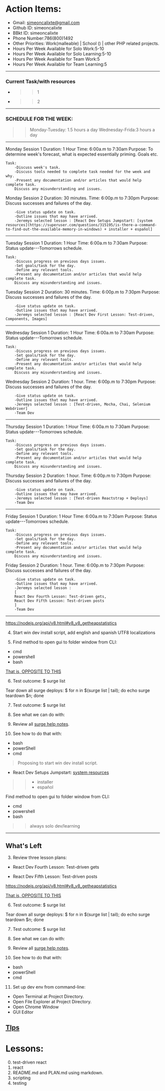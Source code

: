 # Action Items:

- Gmail: simeoncalixte@gmail.com
- Github ID: simeoncalixte
- BBkt ID: simeoncalixte
- Phone Number:786(800)1492 
- Other Priorities: Work(malleable) | School ()  | other PHP related projects.
- Hours Per Week Available for Solo Work:5-10
- Hours Per Week Available for Solo Learning:5-10
- Hours Per Week Available for Team Work:5
- Hours Per Week Available for Team Learning:5


---
### Current Task/with resources
* >> 1
* >> 2  

----
### SCHEDULE FOR THE WEEK:
>> Monday-Tuesday: 1.5 hours a day
Wednesday-Frida:3 hours a day
---
Monday 
		Session 1 Duration: 1 Hour
		Time: 6:00a.m to 7:30am
		Purpose: To determine week's forecast, what is expected essentially priming. Goals etc.
	
	Task:
		-Discuss week's task.
		-Discuss tools needed to complete task needed for the week and why.
		-Present any documentation and/or articles that would help complete task.
		Discuss any misunderstanding and issues.
	
Monday Session 2
    Duration: 30 minutes.
		Time: 6:00p.m to 7:30pm
		Purpose: Discuss successes and failures of the day.
		
		-Give status update on task.
		-Outline issues that may have arrived.
		-Jeremys selected lesson : [React Dev Setups Jumpstart: [system resources](https://superuser.com/questions/315195/is-there-a-command-to-find-out-the-available-memory-in-windows) + installer + español]
	
	
	
  ---	

Tuesday 
		Session 1 Duration: 1 Hour
		Time: 6:00a.m to 7:30am
		Purpose: Status update---Tomorrows schedule.
	
	Task:
		-Discuss progress on previous days issues.
		-Set goals/task for the day.
		-Define any relevant tools.
		-Present any documentation and/or articles that would help complete task.
		Discuss any misunderstanding and issues.
	
Tuesday Session 2
    Duration: 30 minutes.
		Time: 6:00p.m to 7:30pm
		Purpose: Discuss successes and failures of the day.
		
		-Give status update on task.
		-Outline issues that may have arrived.
		-Jeremys selected lesson : [React Dev First Lesson: Test-driven, Components, Images]
	
---


Wednesday 
		Session 1 Duration: 1 Hour
		Time: 6:00a.m to 7:30am
		Purpose: Status update---Tomorrows schedule.
	
	Task:
		-Discuss progress on previous days issues.
		-Set goals/task for the day.
		-Define any relevant tools.
		-Present any documentation and/or articles that would help complete task.
		Discuss any misunderstanding and issues.
	
Wednesday Session 2
    Duration: 1 hour.
		Time: 6:00p.m to 7:30pm
		Purpose: Discuss successes and failures of the day.
		
		-Give status update on task.
		-Outline issues that may have arrived.
		-Jeremys selected lesson : [Test-driven, Mocha, Chai, Selenium Webdriver]
		-Team Dev

---

Thursday 
		Session 1 Duration: 1 Hour
		Time: 6:00a.m to 7:30am
		Purpose: Status update---Tomorrows schedule.
	
	Task:
		-Discuss progress on previous days issues.
		-Set goals/task for the day.
		-Define any relevant tools.
		-Present any documentation and/or articles that would help complete task.
		Discuss any misunderstanding and issues.
	
Thursday Session 2
    Duration: 1 hour.
		Time: 6:00p.m to 7:30pm
		Purpose: Discuss successes and failures of the day.
		
		-Give status update on task.
		-Outline issues that may have arrived.
		-Jeremys selected lesson : [Test-driven Reactstrap + Deploys]
		-Team Dev

---


Friday 
		Session 1 Duration: 1 Hour
		Time: 6:00a.m to 7:30am
		Purpose: Status update---Tomorrows schedule.
	
	Task:
		-Discuss progress on previous days issues.
		-Set goals/task for the day.
		-Define any relevant tools.
		-Present any documentation and/or articles that would help complete task.
		Discuss any misunderstanding and issues.
	
Friday Session 2
    Duration: 1 hour.
		Time: 6:00p.m to 7:30pm
		Purpose: Discuss successes and failures of the day.
		
		-Give status update on task.
		-Outline issues that may have arrived.
		-Jeremys selected lesson : 
		[
		React Dev Fourth Lesson: Test-driven gets,
		React Dev Fifth Lesson: Test-driven posts
		]
		-Team Dev

---
 
 https://nodejs.org/api/v8.html#v8_v8_getheapstatistics
 
 4. Start win dev install script, add english and spanish UTF8 localizations
 
 5. Find method to open gui to folder window from CLI:
 * cmd
 * powershell
 * bash
 
 [That is, OPPOSITE TO THIS](http://www.indjango.com/ubuntu-right-click-to-open-terminal-in-current-directory/)
 
 6.  Test outcome: $ surge list
 
 Tear down all surge deploys:  $ for n in $(surge list | tail); do  echo surge teardown $n; done
 
 7.  Test outcome: $ surge list
 
 8.  See what we can do with:
 
 9. Review all [surge help notes](https://surge.sh/help/).
 
 10.  See how to do that with:
 * bash
 * powerShell
* cmd
  
  
  
  
  
  
  
  
  
  
  
  
  
  
  
  
  
  
  
  
  
  

>Proposing to start win dev install script.
* React Dev Setups Jumpstart: [system resources](https://superuser.com/questions/315195/is-there-a-command-to-find-out-the-available-memory-in-windows) 
>>+ installer
>>+ español 

 Find method to open gui to folder window from CLI:
* cmd
* powershell
* bash

			
>> always solo dev/learning 
		
		
 


---
## What's Left

3. Review three lesson plans: 

* React Dev Fourth Lesson:  Test-driven gets

* React Dev Fifth Lesson:  Test-driven posts


https://nodejs.org/api/v8.html#v8_v8_getheapstatistics



[That is, OPPOSITE TO THIS](http://www.indjango.com/ubuntu-right-click-to-open-terminal-in-current-directory/)

6.  Test outcome: $ surge list

Tear down all surge deploys:  $ for n in $(surge list | tail); do  echo surge teardown $n; done

7.  Test outcome: $ surge list

8.  See what we can do with:

9. Review all [surge help notes](https://surge.sh/help/).

10.  See how to do that with:
* bash
* powerShell
* cmd

11. Set up dev env from command-line:
* Open Terminal at Project Directory.
* Open File Explorer at Project Directory.
* Open Chrome Window
* GUI Editor

[TIps](https://4sysops.com/archives/starting-file-explorer-from-powershell-in-the-current-folder/)
---

# Lessons:
0. test-driven react
1. react
2. README.md and PLAN.md using markdown.
3. scripting
4. testing
